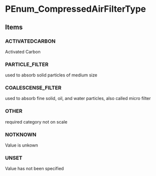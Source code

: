 # PEnum_CompressedAirFilterType

## Items

### ACTIVATEDCARBON
Activated Carbon

### PARTICLE_FILTER
used to absorb solid particles of medium size

### COALESCENSE_FILTER
used to absorb fine solid, oil, and water particles, also called micro filter

### OTHER
required category not on scale

### NOTKNOWN
Value is unkown

### UNSET
Value has not been specified
